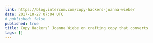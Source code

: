 ```yaml
---
link: https://blog.intercom.com/copy-hackers-joanna-wiebe/
date: 2017-10-27 07:04 UTC
# published: false
published: true
title: Copy Hackers’ Joanna Wiebe on crafting copy that converts
tags: []
---
```



